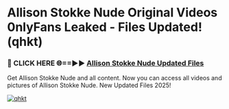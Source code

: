 # Allison Stokke Nude Original Videos 0nlyFans Leaked - Files Updated! (qhkt)

<h3>🔴 CLICK HERE 🌐==►► <a href="https://tinyurl.com/5h6xmrr3" rel="nofollow">Allison Stokke Nude Updated Files</a></h3>

Get Allison Stokke Nude and all content. Now you can access all videos and pictures of Allison Stokke Nude. New Updated Files 2025!

[![qhkt](https://i.imgur.com/KVD873Z.gif)](https://tinyurl.com/5h6xmrr3)
